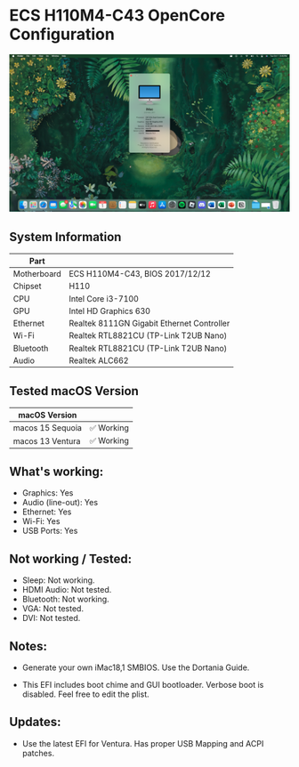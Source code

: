 # ECS H110M4-C43 OpenCore Configuration

![System Information](Docs/Info.png)

## System Information 

|  Part           |                                              |
|-----------------|----------------------------------------------|
|  Motherboard    |  ECS H110M4-C43, BIOS 2017/12/12             |
|  Chipset        |  H110                                        |
|  CPU            |  Intel Core i3-7100                          |
|  GPU            |  Intel HD Graphics 630                       |
|  Ethernet       |  Realtek 8111GN Gigabit Ethernet Controller  |
|  Wi-Fi          |  Realtek RTL8821CU (TP-Link T2UB Nano)       |
|  Bluetooth      |  Realtek RTL8821CU (TP-Link T2UB Nano)       |
|  Audio          |  Realtek ALC662                              |

## Tested macOS Version

|  macOS Version       |                      |
|----------------------|----------------------|
|  macos 15 Sequoia    |  ✅ Working          |
|  macos 13 Ventura    |  ✅ Working          |

## What's working:

* Graphics:            Yes
* Audio (line-out):    Yes
* Ethernet:            Yes
* Wi-Fi:               Yes
* USB Ports:           Yes

## Not working / Tested:

* Sleep: Not working.
* HDMI Audio: Not tested.
* Bluetooth: Not working.
* VGA: Not tested.
* DVI: Not tested.

## Notes:

* Generate your own iMac18,1 SMBIOS. Use the Dortania Guide.

* This EFI includes boot chime and GUI bootloader. Verbose boot is disabled. Feel free to edit the plist.

## Updates:

  * Use the latest EFI for Ventura. Has proper USB Mapping and ACPI patches.
